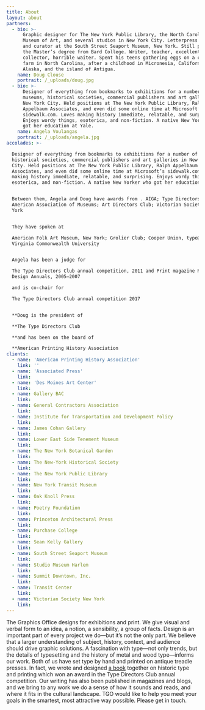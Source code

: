 ```yaml
---
title: About
layout: about
partners:
  - bio: >-
      Graphic designer for The New York Public Library, the North Carolina
      Museum of Art, and several studios in New York City. Letterpress printer
      and curator at the South Street Seaport Museum, New York. Still paying for
      the Master’s degree from Bard College. Writer, teacher, excellent poster
      collector, horrible waiter. Spent his teens gathering eggs on a chicken
      farm in North Carolina, after a childhood in Micronesia, California,
      Alaska, and the island of Antigua.
    name: Doug Clouse
    portrait: /_uploads/doug.jpg
  - bio: >-
      Designer of everything from bookmarks to exhibitions for a number of
      museums, historical societies, commercial publishers and art galleries in
      New York City. Held positions at The New York Public Library, Ralph
      Appelbaum Associates, and even did some online time at Microsoft’s
      sidewalk.com. Loves making history immediate, relatable, and surprising.
      Enjoys wordy things, esoterica, and non-fiction. A native New Yorker who
      got her education at Yale.
    name: Angela Voulangas
    portrait: /_uploads/angela.jpg
accolades: >-

  Designer of everything from bookmarks to exhibitions for a number of museums,
  historical societies, commercial publishers and art galleries in New York
  City. Held positions at The New York Public Library, Ralph Appelbaum
  Associates, and even did some online time at Microsoft’s sidewalk.com. Loves
  making history immediate, relatable, and surprising. Enjoys wordy things,
  esoterica, and non-fiction. A native New Yorker who got her education at Yale.


  Between them, Angela and Doug have awards from . AIGA; Type Directors Club;
  American Association of Museums; Art Directors Club; Victorian Society New
  York


  They have spoken at

  American Folk Art Museum, New York; Grolier Club; Cooper Union, type@cooper,
  Virginia Commonwealth University


  Angela has been a judge for

  The Type Directors Club annual competition, 2011 and Print magazine Regional
  Design Annuals, 2005–2007

  and is co-chair for

  The Type Directors Club annual competition 2017


  **Doug is the president of

  **The Type Directors Club

  **and has been on the board of

  **American Printing History Association
clients:
  - name: 'American Printing History Association'
    link: ''
  - name: 'Associated Press'
    link:
  - name: 'Des Moines Art Center'
    link:
  - name: Gallery BAC
    link:
  - name: General Contractors Association
    link:
  - name: Institute for Transportation and Development Policy
    link:
  - name: James Cohan Gallery
    link:
  - name: Lower East Side Tenement Museum
    link:
  - name: The New York Botanical Garden
    link:
  - name: The New-York Historical Society
    link:
  - name: The New York Public Library
    link:
  - name: New York Transit Museum
    link:
  - name: Oak Knoll Press
    link:
  - name: Poetry Foundation
    link:
  - name: Princeton Architectural Press
    link:
  - name: Purchase College
    link:
  - name: Sean Kelly Gallery
    link:
  - name: South Street Seaport Museum
    link:
  - name: Studio Museum Harlem
    link:
  - name: Summit Downtown, Inc.
    link:
  - name: Transit Center
    link:
  - name: Victorian Society New York
    link:
---
```

The Graphics Office designs for exhibitions and print. We give visual and verbal form to an idea, a notion, a sensibility, a group of facts. Design is an important part of every project we do—but it’s not the only part. We believe that a larger understanding of subject, history, context, and audience should drive graphic solutions. A fascination with type—not only trends, but the details of typesetting and the history of metal and wood type—informs our work. Both of us have set type by hand and printed on antique treadle presses. In fact, we wrote and designed [a book](http://thegraphicsoffice.com/the-handy-book-of-artistic-printing/ "THE HANDY BOOK OF ARTISTIC PRINTING") together on historic type and printing which won an award in the Type Directors Club annual competition. Our writing has also been published in magazines and blogs, and we bring to any work we do a sense of how it sounds and reads, and where it fits in the cultural landscape. TGO would like to help you meet your goals in the smartest, most attractive way possible. Please get in touch.
